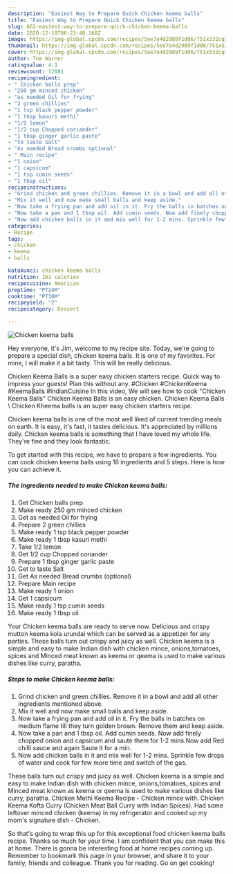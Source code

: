 ```yaml
---
description: "Easiest Way to Prepare Quick Chicken keema balls"
title: "Easiest Way to Prepare Quick Chicken keema balls"
slug: 662-easiest-way-to-prepare-quick-chicken-keema-balls
date: 2020-12-19T06:23:40.168Z
image: https://img-global.cpcdn.com/recipes/5ee7e4d2989f1d06/751x532cq70/chicken-keema-balls-recipe-main-photo.jpg
thumbnail: https://img-global.cpcdn.com/recipes/5ee7e4d2989f1d06/751x532cq70/chicken-keema-balls-recipe-main-photo.jpg
cover: https://img-global.cpcdn.com/recipes/5ee7e4d2989f1d06/751x532cq70/chicken-keema-balls-recipe-main-photo.jpg
author: Tom Warner
ratingvalue: 4.1
reviewcount: 12081
recipeingredient:
- " Chicken balls prep"
- "250 gm minced chicken"
- "as needed Oil for frying"
- "2 green chillies"
- "1 tsp black pepper powder"
- "1 tbsp kasuri methi"
- "1/2 lemon"
- "1/2 cup Chopped coriander"
- "1 tbsp ginger garlic paste"
- "to taste Salt"
- "As needed Bread crumbs optional"
- " Main recipe"
- "1 onion"
- "1 capsicum"
- "1 tsp cumin seeds"
- "1 tbsp oil"
recipeinstructions:
- "Grind chicken and green chillies. Remove it in a bowl and add all other ingredients mentioned above."
- "Mix it well and now make small balls and keep aside."
- "Now take a frying pan and add oil in it. Fry the balls in batches on medium flame till they turn golden brown. Remove them and keep aside."
- "Now take a pan and 1 tbsp oil. Add cumin seeds. Now add finely chopped onion and capsicum and saute them for 1-2 mins.Now add Red chilli sauce and again Saute it for a min."
- "Now add chicken balls in it and mix well for 1-2 mins. Sprinkle few drops of water and cook for few more time and switch of the gas."
categories:
- Recipe
tags:
- chicken
- keema
- balls

katakunci: chicken keema balls 
nutrition: 161 calories
recipecuisine: American
preptime: "PT24M"
cooktime: "PT30M"
recipeyield: "2"
recipecategory: Dessert

---
```



![Chicken keema balls](https://img-global.cpcdn.com/recipes/5ee7e4d2989f1d06/751x532cq70/chicken-keema-balls-recipe-main-photo.jpg)

Hey everyone, it's Jim, welcome to my recipe site. Today, we're going to prepare a special dish, chicken keema balls. It is one of my favorites. For mine, I will make it a bit tasty. This will be really delicious.

Chicken Keema Balls is a super easy chicken starters recipe. Quick way to impress your guests! Plan this without any. #Chicken #ChickenKeema #KeemaBalls #IndianCuisine In this video, We will see how to cook &#34;Chicken Keema Balls&#34; Chicken Keema Balls is an easy chicken. Chicken Keema Balls \ Chicken Kheema balls is an super easy chicken starters recipe.

Chicken keema balls is one of the most well liked of current trending meals on earth. It is easy, it's fast, it tastes delicious. It's appreciated by millions daily. Chicken keema balls is something that I have loved my whole life. They're fine and they look fantastic.


To get started with this recipe, we have to prepare a few ingredients. You can cook chicken keema balls using 16 ingredients and 5 steps. Here is how you can achieve it.

<!--inarticleads1-->

##### The ingredients needed to make Chicken keema balls:

1. Get  Chicken balls prep
1. Make ready 250 gm minced chicken
1. Get as needed Oil for frying
1. Prepare 2 green chillies
1. Make ready 1 tsp black pepper powder
1. Make ready 1 tbsp kasuri methi
1. Take 1/2 lemon
1. Get 1/2 cup Chopped coriander
1. Prepare 1 tbsp ginger garlic paste
1. Get to taste Salt
1. Get As needed Bread crumbs (optional)
1. Prepare  Main recipe
1. Make ready 1 onion
1. Get 1 capsicum
1. Make ready 1 tsp cumin seeds
1. Make ready 1 tbsp oil


Your Chicken keema balls are ready to serve now. Delicious and crispy mutton keema kola urundai which can be served as a appetizer for any parties. These balls turn out crispy and juicy as well. Chicken keema is a simple and easy to make Indian dish with chicken mince, onions,tomatoes, spices and Minced meat known as keema or qeema is used to make various dishes like curry, paratha. 

<!--inarticleads2-->

##### Steps to make Chicken keema balls:

1. Grind chicken and green chillies. Remove it in a bowl and add all other ingredients mentioned above.
1. Mix it well and now make small balls and keep aside.
1. Now take a frying pan and add oil in it. Fry the balls in batches on medium flame till they turn golden brown. Remove them and keep aside.
1. Now take a pan and 1 tbsp oil. Add cumin seeds. Now add finely chopped onion and capsicum and saute them for 1-2 mins.Now add Red chilli sauce and again Saute it for a min.
1. Now add chicken balls in it and mix well for 1-2 mins. Sprinkle few drops of water and cook for few more time and switch of the gas.


These balls turn out crispy and juicy as well. Chicken keema is a simple and easy to make Indian dish with chicken mince, onions,tomatoes, spices and Minced meat known as keema or qeema is used to make various dishes like curry, paratha. Chicken Methi Keema Recipe - Chicken mince with. Chicken Keema Kofta Curry (Chicken Meat Ball Curry with Indian Spices). Had some leftover minced chicken (keema) in my refrigerator and cooked up my mom&#39;s signature dish - Chicken. 

So that's going to wrap this up for this exceptional food chicken keema balls recipe. Thanks so much for your time. I am confident that you can make this at home. There is gonna be interesting food at home recipes coming up. Remember to bookmark this page in your browser, and share it to your family, friends and colleague. Thank you for reading. Go on get cooking!
